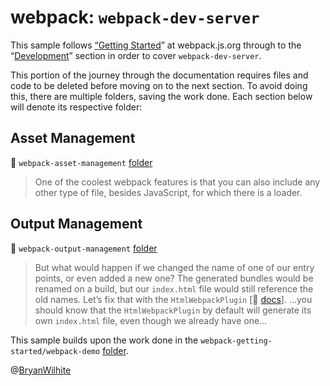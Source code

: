 # webpack: `webpack-dev-server`

This sample follows [“Getting Started](https://webpack.js.org/guides/getting-started/)” at webpack.js.org through to the “[Development](https://webpack.js.org/guides/development/)” section in order to cover `webpack-dev-server`.

This portion of the journey through the documentation requires files and code to be deleted before moving on to the next section. To avoid doing this, there are multiple folders, saving the work done. Each section below will denote its respective folder:

## Asset Management

📁 `webpack-asset-management` [folder](./webpack-asset-management)

>One of the coolest webpack features is that you can also include any other type of file, besides JavaScript, for which there is a loader.

## Output Management

📁 `webpack-output-management` [folder](./webpack-output-management)

> But what would happen if we changed the name of one of our entry points, or even added a new one? The generated bundles would be renamed on a build, but our `index.html` file would still reference the old names. Let’s fix that with the `HtmlWebpackPlugin` [📖 [docs](https://webpack.js.org/plugins/html-webpack-plugin)]. …you should know that the `HtmlWebpackPlugin` by default will generate its own `index.html` file, even though we already have one…

This sample builds upon the work done in the `webpack-getting-started/webpack-demo` [folder](../webpack-getting-started/webpack-demo).

@[BryanWilhite](https://twitter.com/BryanWilhite)
